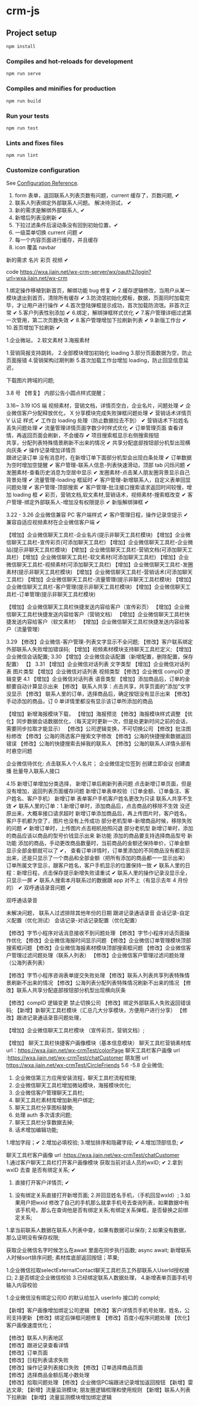 <!-- @format -->

# crm-js

## Project setup

```
npm install
```

### Compiles and hot-reloads for development

```
npm run serve
```

### Compiles and minifies for production

```
npm run build
```

### Run your tests

```
npm run test
```

### Lints and fixes files

```
npm run lint
```

### Customize configuration

See [Configuration Reference](https://cli.vuejs.org/config/).

1. form 表单，返回联系人列表页数有问题，current 缓存了，页数问题, ✔
2. 联系人列表绑定外部联系人问题。 解决待测试， ✔
3. 新的需求是解绑外部联系人, ✔
4. 新增后列表没刷新 ✔
5. 下拉过滤条件后滚动条没有回到初始位置，✔
6. 一级菜单切换 current 问题 ✔
7. 每一个内容页面进行缓存，并且缓存
8. icon 覆盖 navbar

新的需求
名片 彩页 视频 ✔

<!-- 需要优化的地方 -->
<!-- 列表下拉刷新 -->
<!-- 列表增加男女性别 -->

code https://wxa.jiain.net/wx-crm-server/wx/oauth2/login?url=wxa.jiain.net/wx-crm

<!-- 优化内容-->

1.绑定操作移植到新首页，解绑功能 bug 修复 ✔ 2.缓存逻辑修改，当用户从某一模块退出到首页，清除所有缓存 ✔ 3.防流氓初始化模板，数据，页面同时加载完毕，才让用户进行操作 ✔ 4.首次登陆弹框提示成功，首次加载防流氓。非首次正常 ✔ 5.客户列表性别添加 ✔ 6.绑定，解绑弹框样式优化 ✔ 7.客户管理详细过滤第一次管用，第二次页数失效 ✔ 8.客户管理增加下拉刷新列表 ✔ 9.新版工作台 ✔ 10.首页增加下拉刷新 ✔

<!-- 年前增加内容 -->

1.企业微站， 2.软文素材 3.海报素材

<!-- 雷达版本优化 -->

1.营销简报支持跳转。 2.全部模块增加初始化 loading 3.部分页面数据为空，防止页面报错 4.营销架构过期判断 5.首次加载工作台增加 loading，防止回显信息延迟，

<!-- 图片文字的问题 -->

下载图片跨域的问题;

3.8 号
【修复】 内部公告小圆点样式提醒；

3.16~ 3.19
IOS 端 视频素材，营销文档，详情页空白，企业名片，问题处理 ✔
企业微信客户分配释放优化， X
分享模块完成失败弹框问题处理 ✔
营销话术详情页 V 认证 样式 ✔
工作台 loading 处理（防止数据拉去不到） ✔
营销话术下拉姓名丢失问题处理 ✔
流量管理详情页面字数少时样式优化 ✔
订单管理页面 查看详情，再返回页面会刷新，不会缓存 ✔
项目搜索框显示右侧搜索按钮  
共享，分配列表特殊情景刷新不出来的情况 ✔
共享分配底部按钮部分机型出现横向灰条 ✔
操作记录增加详情页  
跟进记录订单 没有消息时，在新增订单下面部分机型会出现白条处理 ✔
订单数据为空时增加空提醒 ✔
客户管理-联系人信息-列表快速滑动，顶部 tab 闪烁问题 ✔
发圈素材-查看历史消息为空居中显示 ✔
发圈素材-点击某人朋友圈背景显示自己背景处理 ✔
流量管理-loading 框延时 ✔
客户管理-新增联系人，自定义表单回显问题处理 ✔
客户管理-顶部搜索 ✔
客户管理-批注接口搜索请求返回时间较慢，增加 loading 框 ✔
彩页，营销文档,软文素材,营销话术，视频素材-搜索框改变 ✔
客户管理-绑定外部联系人-增加没有权限提示 ✔
新版解绑弹框 ✔

3.22 - 3.26
企业微信兼容 PC 客户端样式 ✔
客户管理日程，操作记录空提示 ✔
兼容自适应视频素材在企业微信客户端 ✔

【增加】企业微信聊天工具栏-企业名片(提示非聊天工具栏模块)
【增加】企业微信聊天工具栏-宣传彩页(可添加聊天工具栏)
【增加】企业微信聊天工具栏-企业微站(提示非聊天工具栏模块)
【增加】企业微信聊天工具栏-营销文档(可添加聊天工具栏)
【增加】企业微信聊天工具栏-软文素材(可添加聊天工具栏)
【增加】企业微信聊天工具栏-视频素材(可添加聊天工具栏)
【增加】企业微信聊天工具栏-发圈素材(提示非聊天工具栏模块)
【增加】企业微信聊天工具栏-营销话术(可添加聊天工具栏)
【增加】企业微信聊天工具栏-流量管理(提示非聊天工具栏模块)
【增加】企业微信聊天工具栏-客户管理(提示非聊天工具栏模块)
【增加】企业微信聊天工具栏-订单管理(提示非聊天工具栏模块)

【增加】企业微信聊天工具栏快捷发送内容给客户（宣传彩页）
【增加】企业微信聊天工具栏快捷发送内容给客户（营销文档）
【增加】企业微信聊天工具栏快捷发送内容给客户（软文素材）
【增加】企业微信聊天工具栏快捷发送内容给客户（流量管理）

3.29
【修改】企业微信-客户管理-列表文字显示不全问题;
【修改】客户联系绑定外部联系人失败增加错误码;
【增加】视频素材模块支持聊天工具栏定义;
【增加】企业微信会话配置;
3.30
【增加】企业微信会话配置（新增配置，删除配置，保存配置）
【】
3.31
【增加】企业微信对话列表 文字类型
【增加】企业微信对话列表 图片类型
【增加】企业微信对话列表 视频类型
【修改】企业微信 compID 逻辑变更
4.1
【增加】企业微信对话列表 语音类型
【增加】添加商品后，订单的金额要自动计算显示出来
【修改】 联系人共享：点击共享，共享页面的”添加”文字没显示
【修改】 联系人里的订单，选择商品后，确定按钮没有显示出来
【修改】手动添加的商品，订 0 单详情里都没有显示该订单所添加的商品

【增加】新增海报模块下载，
【增加】海报预览
【修改】海报模块样式调整
【优化】同步数据会话数据优化，（每天定时更新一次，但是处更新时间之前的会话，需要同步拉取才能显示）
【修改】公司逻辑变换，不可切换公司
【修改】批注图标修改
【修改】公海的筛选客户搜索文字修改
【修改】公海的快捷搜索数据返回错误
【修改】公海的快捷搜索去掉我的联系人
【修改】公海的联系人详情头部有时悬空问题

企业微信待优化:
点击联系人个人名片；
企业微信定位签到
创建立即会议
创建直播
批量导入联系人接口

4.15
新增订单增加分类选择，
新增订单后刷新列表问题
点击新增订单页面，但是没有增加，返回列表页面缓存问题
新增订单表单校验（订单金额、订单备注、客户姓名、客户手机）
新增订单 表单客户手机客户姓名更改为只读
联系人共享不生效 ✔
联系人里的订单：1.新增订单时，添加商品后，点击商品的移除不生效 没还原出来，大概率接口请求超时
新增订单添加商品后，再上传图片时，客户姓名，客户手机都为空了，图片也没有上传成功 部分老机型单-新增商品时候，移除失败的问题 ✔
新增订单时，上传图片点击相机拍照闪退 部分老机型
新增订单时，添加的商品应该以商品的型号价钱显示出来 新功能
添加的商品要支持选择商品型号 新功能
添加的商品，手动更改商品数量时，当前商品的金额还保持单价，订单金额显示全部金额就可以了 ✔，
查看订单详情时，订单里添加的不同商品没有都显示出来，还是只显示了一个商品和全部金额（把所有添加的商品都一一显示出来）  
订单所属文字显示，跟客户姓名，客户手机显示的位置保持一致 ✔
联系人里的日程：新增日程，点击保存提示新增失败请重试 ✔
联系人里的操作记录没显示全，只显示一屏 ✔
联系人搜索本月联系过的数据跟 app 对不上（有显示去年 4 月份的） ✔
双呼通话录音问题 ✔

<!-- 4.13问题 -->

双呼通话录音

未解决问题，
联系人过滤排除其他年份的日期
跟进记录通话录音
会话记录-自定义配置（优化测试）
会话记录-对话记录配置（优化配置）

<!-- 4.20  -->

【修改】字节小程序对话消息接收不到问题处理
【修改】字节小程序对话页面操作优化
【修改】企业微信海报时间显示问题
【修改】企业微信订单管理模块顶部搜索框问题
【修改】企业微信海报素材模块顶部搜索框问题
【修改】企业微信客户管理过滤问题处理（联系人列表）
【修改】企业微信客户管理过滤问题处理（公海列表列表）

<!-- 4.22 -->

【修改】字节小程序咨询表单提交失败处理
【修改】联系人列表共享列表特殊情景刷新不出来的情况
【修改】公海列表分配列表特殊情况刷新不出来的情况
【修改】联系人共享分配底部按钮部分机型出现横向灰条

<!-- 4.23 -->

【修改】compID 逻辑变更 禁止切换公司
【修改】绑定外部联系人失败返回错误码;
【新增】新聊天工具栏模块（汇总几大分享模块，方便用户进行分享）
【修改】跟进记录通话录音问题处理，

<!-- 4.25 -->

【增加】企业微信聊天工具栏模块 （宣传彩页，营销文档）;

<!-- 4.26 -->

【增加】 聊天工具栏快捷客户画像模块（基本信息模块）
聊天工具栏营销素材库 url：https://wxa.jiain.net/wx-crmTest/colorPage
聊天工具栏客户画像 url :https://wxa.jiain.net/wx-crmTest/chatCustomer
朋友圈 url https://wxa.jiain.net/wx-crmTest/CircleFriends
5.6 -5.8 企业微信;

1. 企业微信第三方应用安装流程，聊天工具栏流程梳理;
2. 企业微信聊天工具栏增加微站模块，海报模块优化;
3. 企业微信客户管理聊天工具栏;
4. 聊天工具栏素材库增加新用户绑定;
5. 聊天工具栏分享图标替换;
6. 处理 auth 多次请求问题;
7. 聊天工具栏分享数据去掉;
8. 话术增加编辑功能;

<!-- 企业微信联系人详情 -->
1.增加字段；✔
2.增加必填校验;
3.增加排序和隐藏字段; ✔
4.增加顶部信息; ✔

<!-- 企业微信聊天工具栏 客户画像逻辑 -->
聊天工具栏客户画像 url :https://wxa.jiain.net/wx-crmTest/chatCustomer	
1.通过客户聊天工具栏打开客户画像模块 获取当前对话人员的wxID;   ✔
2.拿到wxID 去查 是否有绑定关系; ✔
<!-- 如下两种情况,有绑定关系 -->
1. 直接打开客户详情页;   ✔
<!-- 没有绑定关系 -->
1. 没有绑定关系直接打开新增页面;
2.并回显姓名手机，（手机回显wxId）;
3.如果用户把wxid 修改了自己的手机那么就拿手机号去查询列表，如果数据中有该手机号。那么在查询他是否有绑定关系;有绑定关系弹框，是否替换之前绑定关系;
<!-- 保存校验 -->
1.拿当前联系人数据在联系人列表中查，如果有数据可以保存;
2.如果没有数据，那么证明没有保存权限;

<!-- 问题企业微信 -->
获取企业微信名字时候怎么在await 里面在同步执行函数; async await;
新增联系人时候sort排序问题;
素材库底部返回按钮；苹果;

<!-- 5.12 -->
1.企业微信拉取selectExternalContact聊天工具栏员工外部联系人UserId授权接口;
2.是否绑定企业微信校验
3.已经绑定联系人数据处理，
4.新增表单页面手机号输入内容校验

<!-- 需求 -->
1.企业微信没有绑定公司ID 的默认给加入 userInfo 接口的 compId;


【新增】客户画像增加绑定公司逻辑
【修改】客户详情页手机号处理，姓名，公司支持更新
【修改】绑定后弹框问题修复
【修改】百度小程序问题处理
【优化】客户画像速度优化；


【修改】联系人列表地区  
【修改】跟进记录查看详情  
【修改】订单页面  
【修改】日程列表请求失败  
【修改】操作记录列表接口失败 
【修改】订单选择商品页面   
【修改】选择商品金额后尾小数处理  
【修改】拾取问题处理 
【修改】企业微信PC端跟进记录增加返回按钮 
【新增】雷达文章;
【新增】流量监测模块;
 朋友圈逻辑梳理和使用规则
【新增】联系人列表下拉刷新
【新增】流量监测模块增加绑定逻辑




